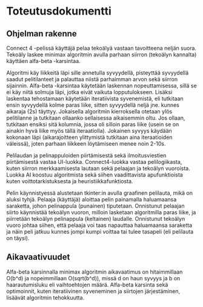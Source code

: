 # Toteutusdokumentti

## Ohjelman rakenne

Connect 4 -pelissä käyttäjä pelaa tekoälyä vastaan tavoitteena neljän suora. Tekoäly laskee minimax algoritmin avulla parhaan siirron (tekoälyn kannalta) käyttäen alfa-beta -karsintaa.

Algoritmi käy liikkeitä läpi sille annetulla syvyydellä, pisteyttää syvyydellä saadut pelitilanteet ja palauttaa niistä parhaimman arvon sekä siirron sijainnin. Alfa-beta -karsintaa käytetään laskennan nopeuttamisessa, sillä se ei käy niitä solmuja läpi, jotka eivät vaikuta lopputulokseen. Lisäksi laskentaa tehostamaan käytetään iteratiivista syvenemistä, eli tutkitaan ensin syvyydellä kolme paras liike, sitten syvyydellä neljä jne. kunnes aikaraja (2s) täyttyy. Jokaisella algoritmin kierroksella otetaan ylös pelitilanne ja tutkitaan ollaanko sellaisessa aikaisemmin oltu. Jos ollaan, tutkitaan ensiksi sitä kolumnia, jossa oli silloin paras liike (usein se on ainakin hyvä liike myös tällä iteraatiolla). Jokainen syvyys käydään kokonaan läpi (aikarajoitteen ylittymistä tutkitaan aina iteraatioiden väleissä), joten parhaan liikkeen löytämiseen menee noin 2-10s.

Pelilaudan ja pelinappuloiden piirtämisestä sekä ilmoitusviestien piirtämisestä vastaa UI-luokka. Connect4-luokka vastaa pelilogiikasta, kuten siirron merkkaamisesta lautaan sekä pelaajan ja tekoälyn vuoroista. Luokka AI koostuu algoritmista sekä siihen vaadittavista apufunktioista kuten voittotarkistuksesta ja heuristiikkafunktiosta.

Pelin käynnistyessä alustetaan tkinter:in avulla graafinen pelilauta, mikä on aluksi tyhjä. Pelaaja (käyttäjä) aloittaa pelin painamalla haluamaansa saraketta, johon pelinappula (punainen) tiputetaan. Onnistunut pelaajan siirto käynnistää tekoälyn vuoron, milloin lasketaan algoritmilla paras liike, ja piirretään tekoälyn pelinappula (keltainen) laudalle. Onnistunut tekoälyn vuoro johtaa siihen, että pelaaja voi taas napauttaa haluamaansa saraketta ja näin peli jatkuu kunnes jompi kumpi voittaa tai tulee tasapeli (eli pelilauta on täysi).

## Aikavaativuudet

Alfa-beta karsinnalla minimax algoritmin aikavaatimus on hitaimmillaan O(b^d) ja nopeimmillaan O(sqrt(b^d)), missä d on haun syvyys ja b on haarautumisluku eli vaihtoehtojen määrä. Alfa-beta karsinta sekä optimoinnit, kuten iteratiivinen syveneminen ja siirtojen järjestäminen, lisäävät algoritmin tehokkuutta.
